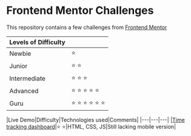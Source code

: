 # Frontend Mentor Challenges

This repository contains a few challenges from [Frontend Mentor](https://www.frontendmentor.io/)

|Levels of Difficulty | |
|---|---|
| Newbie | :star: |
| Junior | :star: :star: |
| Intermediate | :star: :star: :star:  |
| Advanced | :star: :star: :star: :star: :star: |
| Guru | :star: :star: :star: :star: :star: :star: |

|Live Demo|Difficulty|Technologies used|Comments|
|---|---|---|
|[Time tracking dashboard](https://mariocachapuz.github.io/frontend-mentor-challenges/time-tracking-dashboard/)|:star: :star:|HTML, CSS, JS|Still lacking mobile version|
